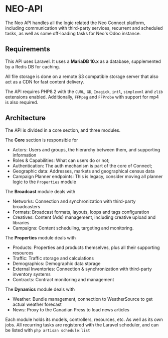 # NEO-API

The Neo API handles all the logic related the Neo Connect platform, including communication with third-party services, recurrent and scheduled tasks, as well as some off-loading
tasks for Neo's Odoo instance.

## Requirements

This API uses Laravel. It uses a **MariaDB 10.x** as a database, supplemented by a Redis DB for caching.

All file storage is done on a remote S3 compatible storage server that also act as a CDN for fast content delivery.

The API requires PHP8.2 with the `CURL`, `GD`, `Imagick`, `intl`, `simplexml` and `zlib` extensions enabled.
Additionally, `FFMpeg` and `FFProbe` with support for mp4 is also required.

## Architecture

The API is divided in a core section, and three modules.

The **Core** section is responsible for

- Actors: Users and groups, the hierarchy between them, and supporting information
- Roles & Capabilities: What can users do or not;
- Authentication: The auth mechanism is part of the core of Connect;
- Geographic data: Addresses, markets and geographical census data
- Campaign Planner endpoints: This is legacy, consider moving all planner logic to the `Properties` module

The **Broadcast** module deals with

- Networks: Connection and synchronization with third-party broadcasters
- Formats: Broadcast formats, layouts, loops and tags configuration
- Creatives: Content (Ads) management, including creative upload and libraries
- Campaigns: Content scheduling, targeting and monitoring.

The **Properties** module deals with

- Products: Properties and products themselves, plus all their supporting resources
- Traffic: Traffic storage and calculations
- Demographics: Demographic data storage
- External Inventories: Connection & synchronization with third-party inventory systems
- Contracts: Contract monitoring and management

The **Dynamics** module deals with

- Weather: Bundle management, connection to WeatherSource to get actual weather forecast
- News: Proxy to the Canadian Press to load news articles

Each module holds its models, controllers, resources, etc. As well as its own jobs.
All recurring tasks are registered with the Laravel scheduler, and can be listed with `php artisan schedule:list`
